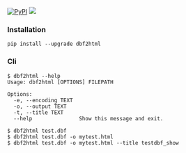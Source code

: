 [![PyPI](https://img.shields.io/pypi/v/dbf2html.svg)](https://pypi.org/project/dbf2html/) <img src="https://github.com/Yangzhenzhao/dbf2html/workflows/CI/badge.svg" />


### Installation

`pip install --upgrade dbf2html`        


### Cli

```
$ dbf2html --help                                                             
Usage: dbf2html [OPTIONS] FILEPATH

Options:
  -e, --encoding TEXT
  -o, --output TEXT
  -t, --title TEXT
  --help               Show this message and exit.

$ dbf2html test.dbf
$ dbf2html test.dbf -o mytest.html
$ dbf2html test.dbf -o mytest.html --title testdbf_show
```
